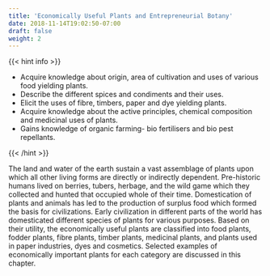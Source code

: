 ```yaml
---
title: 'Economically Useful Plants and Entrepreneurial Botany'
date: 2018-11-14T19:02:50-07:00
draft: false
weight: 2
---
```

{{< hint info >}}

*   Acquire knowledge about origin, area of cultivation and uses of various food yielding plants.
*   Describe the different spices and condiments and their uses.
*   Elicit the uses of fibre, timbers, paper and dye yielding plants.
*   Acquire knowledge about the active principles, chemical composition and medicinal uses of plants.
*   Gains knowledge of organic farming- bio fertilisers and bio pest repellants.

{{< /hint >}}

The land and water of the earth sustain a vast assemblage of plants upon which all other living forms are directly or indirectly dependent. Pre-historic humans lived on berries, tubers, herbage, and the wild game which they collected and hunted that occupied whole of their time. Domestication of plants and animals has led to the production of surplus food which formed the basis for civilizations. Early civilization in different parts of the world has domesticated different species of plants for various purposes. Based on their utility, the economically useful plants are classified into food plants, fodder plants, fibre plants, timber plants, medicinal plants, and plants used in paper industries, dyes and cosmetics. Selected examples of economically important plants for each category are discussed in this chapter.
